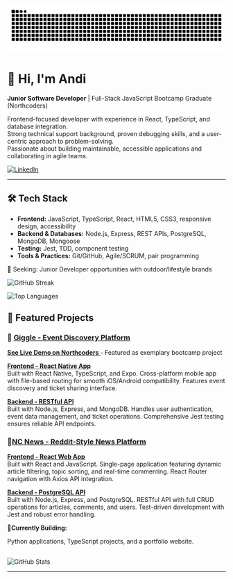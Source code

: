 ![snake gif](https://github.com/Andipascale7/Andipascale7/blob/output/github-snake-dark.svg)

# 👋 Hi, I'm Andi 

**Junior Software Developer** | Full-Stack JavaScript Bootcamp Graduate (Northcoders)  

Frontend-focused developer with experience in React, TypeScript, and database integration.  
Strong technical support background, proven debugging skills, and a user-centric approach to problem-solving.  
Passionate about building maintainable, accessible applications and collaborating in agile teams.


[![LinkedIn](https://img.shields.io/badge/LinkedIn-Profile-0A66C2?logo=linkedin&logoColor=white)](https://www.linkedin.com/in/andipascale)

---

## 🛠 Tech Stack
- **Frontend:** JavaScript, TypeScript, React, HTML5, CSS3, responsive design, accessibility  
- **Backend & Databases:** Node.js, Express, REST APIs, PostgreSQL, MongoDB, Mongoose  
- **Testing:** Jest, TDD, component testing  
- **Tools & Practices:** Git/GitHub, Agile/SCRUM, pair programming



🎯 Seeking: Junior Developer opportunities with outdoor/lifestyle brands





![GitHub Streak](https://streak-stats.demolab.com/?user=Andipascale7&theme=radical)    

![Top Languages](https://github-readme-stats.vercel.app/api/top-langs/?username=Andipascale7&layout=compact&theme=radical)


## 🚀 Featured Projects

### :musical_note:  [Giggle - Event Discovery Platform](https://github.com/Andipascale7/giggle-fe)
**[See Live Demo on Northcoders ](https://www.northcoders.com/blog/giggle/)** - Featured as exemplary bootcamp project

**[Frontend - React Native App](https://github.com/Andipascale7/giggle-fe)**  
Built with React Native, TypeScript, and Expo. Cross-platform mobile app with file-based routing for smooth iOS/Android compatibility. Features event discovery and ticket sharing interface.

**[Backend - RESTful API](https://github.com/Andipascale7/giggle-be)**  
Built with Node.js, Express, and MongoDB. Handles user authentication, event data management, and ticket operations. Comprehensive Jest testing ensures reliable API endpoints.



### :newspaper:[NC News - Reddit-Style News Platform](https://github.com/Andipascale7/nc-news)

**[Frontend - React Web App](https://github.com/Andipascale7/nc-news)**  
Built with React and JavaScript. Single-page application featuring dynamic article filtering, topic sorting, and real-time commenting. React Router navigation with Axios API integration.

**[Backend - PostgreSQL API](https://github.com/Andipascale7/Seeding)**  
Built with Node.js, Express, and PostgreSQL. RESTful API with full CRUD operations for articles, comments, and users. Test-driven development with Jest and robust error handling.



🚧**Currently Building:** 

Python applications, TypeScript projects, and a portfolio website.

##


## 
![GitHub Stats](https://github-readme-stats.vercel.app/api?username=Andipascale7&show_icons=true&theme=radical)

---

